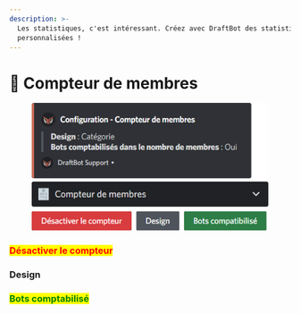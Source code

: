 ```yaml
---
description: >-
  Les statistiques, c'est intéressant. Créez avec DraftBot des statistiques
  personnalisées !
---
```


# 🧮 Compteur de membres

<figure><img src="../../.gitbook/assets/Compteur de membres.png" alt=""><figcaption></figcaption></figure>

### <mark style="color:red;">Désactiver le compteur</mark>

### Design

### <mark style="color:green;">Bots comptabilisé</mark>
